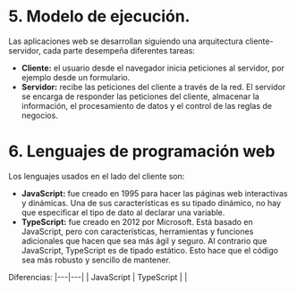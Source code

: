 # 5. Modelo de ejecución.
Las aplicaciones web se desarrollan siguiendo una arquitectura cliente-servidor, cada parte desempeña diferentes tareas:
- **Cliente:** el usuario desde el navegador inicia peticiones al servidor, por ejemplo desde un formulario.
- **Servidor:** recibe las peticiones del cliente a través de la red. El servidor se encarga de responder las peticiones del cliente, almacenar la información, el procesamiento de datos y el control de las reglas de negocios.

# 6. Lenguajes de programación web
Los lenguajes usados en el lado del cliente son:
- **JavaScript:** fue creado en 1995 para hacer las páginas web interactivas y dinámicas. Una de sus características es su tipado dinámico, no hay que especificar el tipo de dato al declarar una variable.
- **TypeScript:** fue creado en 2012 por Microsoft. Está basado en JavaScript, pero con características, herramientas y funciones adicionales que hacen que sea más ágil y seguro. Al contrario que JavaScript, TypeScript es de tipado estático. Esto hace que el código sea más robusto y sencillo de mantener.

Diferencias:
|---|---|
| JavaScript | TypeScript |
|


